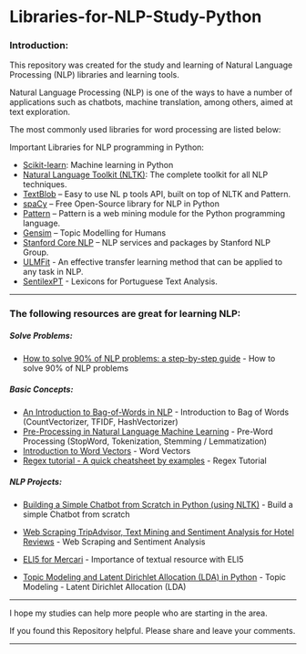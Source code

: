 # Libraries-for-NLP-Study-Python



### **Introduction:**



This repository was created for the study and learning of Natural Language Processing (NLP) libraries and learning tools.

Natural Language Processing (NLP) is one of the ways to have a number of applications such as chatbots, machine translation, among others, aimed at text exploration.

The most commonly used libraries for word processing are listed below:



Important Libraries for NLP programming in Python:
- [Scikit-learn](https://scikit-learn.org/stable/): Machine learning in Python
- [Natural Language Toolkit (NLTK)](https://www.nltk.org/): The complete toolkit for all NLP techniques.
- [TextBlob](https://textblob.readthedocs.io/en/dev/) – Easy to use NL p tools API, built on top of NLTK and Pattern.
- [spaCy](https://spacy.io/) – Free Open-Source library for NLP in Python
- [Pattern](https://www.clips.uantwerpen.be/pages/pattern) – Pattern is a web mining module for the Python programming language.
- [Gensim](https://radimrehurek.com/gensim/) – Topic Modelling for Humans
- [Stanford Core NLP](https://stanfordnlp.github.io/CoreNLP/) – NLP services and packages by Stanford NLP Group.
- [ULMFit](http://nlp.fast.ai/classification/2018/05/15/introducting-ulmfit.html) - An effective transfer learning method that can be applied to any task in NLP.
- [SentilexPT](xldb.fc.ul.pt/wiki/SentiLex-PT01) - Lexicons for Portuguese Text Analysis.

***



### **The following resources are great for learning NLP:**



##### Solve Problems:

- [How to solve 90% of NLP problems: a step-by-step guide](https://blog.insightdatascience.com/how-to-solve-90-of-nlp-problems-a-step-by-step-guide-fda605278e4e) - How to solve 90% of NLP problems



##### Basic Concepts:

- [An Introduction to Bag-of-Words in NLP](https://medium.com/greyatom/an-introduction-to-bag-of-words-in-nlp-ac967d43b428) - Introduction to Bag of Words (CountVectorizer, TFIDF, HashVectorizer)
- [Pre-Processing in Natural Language Machine Learning](https://towardsdatascience.com/pre-processing-in-natural-language-machine-learning-898a84b8bd47) - Pre-Word Processing (StopWord, Tokenization, Stemming / Lemmatization)
- [Introduction to Word Vectors](https://medium.com/@jayeshbahire/introduction-to-word-vectors-ea1d4e4b84bf) - Word Vectors
- [Regex tutorial - A quick cheatsheet by examples](https://medium.com/factory-mind/regex-tutorial-a-simple-cheatsheet-by-examples-649dc1c3f285) - Regex Tutorial



##### NLP Projects:

- [Building a Simple Chatbot from Scratch in Python (using NLTK)](https://medium.com/analytics-vidhya/building-a-simple-chatbot-in-python-using-nltk-7c8c8215ac6e) - Build a simple Chatbot from scratch

- [Web Scraping TripAdvisor, Text Mining and Sentiment Analysis for Hotel Reviews](https://towardsdatascience.com/scraping-tripadvisor-text-mining-and-sentiment-analysis-for-hotel-reviews-cc4e20aef333) - Web Scraping and Sentiment Analysis

- [ELI5 for Mercari](https://www.kaggle.com/lopuhin/eli5-for-mercari) - Importance of textual resource with ELI5

- [Topic Modeling and Latent Dirichlet Allocation (LDA) in Python](https://towardsdatascience.com/topic-modeling-and-latent-dirichlet-allocation-in-python-9bf156893c24) - Topic Modeling - Latent Dirichlet Allocation (LDA)



***



I hope my studies can help more people who are starting in the area.



If you found this Repository helpful. Please share and leave your comments.



***

